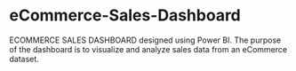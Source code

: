 # eCommerce-Sales-Dashboard
ECOMMERCE SALES DASHBOARD designed using Power BI. The purpose of the dashboard is to visualize and analyze sales data from an eCommerce dataset.
